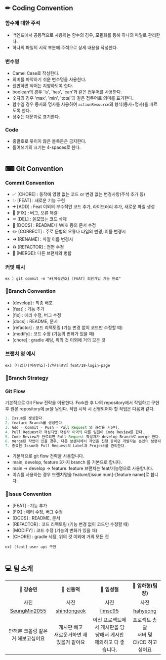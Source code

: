 ## ✏ Coding Convention
### 함수에 대한 주석
- 백엔드에서 공통적으로 사용하는 함수의 경우, 모듈화를 통해 하나의 파일로 관리한다.
- 하나의 파일의 시작 부분에 주석으로 상세 내용을 작성한다.
### 변수명
- Camel Case로 작성한다.
- 의미를 파악하기 쉬운 변수명을 사용한다.
- 웬만하면 약어는 지양하도록 한다.
- boolean의 경우 'is', 'has', 'can'과 같은 접두어를 사용한다.
- 숫자의 경우 'max', 'min', 'total'과 같은 접두어로 의미를 표기한다.
- 함수일 경우 동사와 명사를 사용하여 `actionResource`의 형식(동사+명사)을 따르도록 한다.
- 상수는 대문자로 표기한다.
### Code
- 중괄호로 묶이지 않은 블록문은 금지한다.
- 들여쓰기의 크기는 4-spaces로 한다.
<br><br>

## ⌨ Git Convention
### Commit Convention
- ✅ [CHORE] : 동작에 영향 없는 코드 or 변경 없는 변경사항(주석 추가 등)
- ✨ [FEAT] : 새로운 기능 구현
- ➕ [ADD] : Feat 이외의 부수적인 코드 추가, 라이브러리 추가, 새로운 파일 생성
- 🔨 [FIX] : 버그, 오류 해결
- ⚰️ [DEL] : 쓸모없는 코드 삭제
- 📝 [DOCS] : README나 WIKI 등의 문서 수정
- ✏️ [CORRECT] : 주로 문법의 오류나 타입의 변경, 이름 변경시
- ⏪️ [RENAME] : 파일 이름 변경시
- ♻️ [REFACTOR] : 전면 수정
- 🔀 [MERGE]: 다른 브랜치와 병합

### 커밋 예시

`ex ) git commit -m "#{이슈번호} [FEAT] 회원가입 기능 완료"`

### 🔹Branch Convention

- [develop] : 최종 배포
- [feat] : 기능 추가
- [fix] : 에러 수정, 버그 수정
- [docs] : README, 문서
- [refactor] : 코드 리펙토링 (기능 변경 없이 코드만 수정할 때)
- [modify] : 코드 수정 (기능의 변화가 있을 때)
- [chore] : gradle 세팅, 위의 것 이외에 거의 모든 것

### 브랜치 명 예시

`ex) [타입]/[이슈번호]-[간단한설명]`
`feat/19-login-page`

### 🔹Branch Strategy
### Git Flow

기본적으로 Git Flow 전략을 이용한다. Fork한 후 나의 repository에서 작업하고 구현 후 원본 repository에 pr을 날린다. 작업 시작 시 선행되어야 할 작업은 다음과 같다.

```java
1. Issue를 생성한다.
2. feature Branch를 생성한다.
3. Add - Commit - Push - Pull Request 의 과정을 거친다.
4. Pull Request가 작성되면 작성자 이외의 다른 팀원이 Code Review를 한다.
5. Code Review가 완료되면 Pull Request 작성자가 develop Branch로 merge 한다.
6. merge된 작업이 있을 경우, 다른 브랜치에서 작업을 진행 중이던 개발자는 본인의 브랜치로 merge된 작업을 Pull 받아온다.
7. 종료된 Issue와 Pull Request의 Label과 Project를 관리한다.
```

- 기본적으로 git flow 전략을 사용합니다.
- main, develop, feature 3가지 branch 를 기본으로 합니다.
- main → develop → feature. feature 브랜치는 feat/기능명으로 사용합니다.
- 이슈를 사용하는 경우 브랜치명을 feature/[issue num]-[feature name]로 합니다.

### 🔹Issue Convention
- [FEAT] : 기능 추가
- [FIX] : 에러 수정, 버그 수정
- [DOCS] : README, 문서
- [REFACTOR] : 코드 리펙토링 (기능 변경 없이 코드만 수정할 때)
- [MODIFY] : 코드 수정 (기능의 변화가 있을 때)
- [CHORE] : gradle 세팅, 위의 것 이외에 거의 모든 것

`ex) [feat] user api 구현`
<br><br>

## 💻 팀 소개 
<table>
  <tbody>
    <th align="center">🐢 강승민</th>
    <th align="center">🐔 신동억</th>
    <th align="center">🐷 임성철</th>
    <th align="center">🐰 임하형(팀장)</th>
    <tr>
      <td align="center">사진</td>
      <td align="center">사진</td>
      <td align="center">사진</td>
      <td align="center">사진</td>
    </tr>
    <tr>
      <td align="center"><a href="https://github.com/SeungMin2055">SeungMin2055</td>
      <td align="center"><a href="https://github.com/shindongeok">shindongeok</td>
      <td align="center"><a href="https://github.com/limsc95">limsc95</td>
      <td align="center"><a href="https://github.com/hahyeong">hahyeong</td>
    </tr>
    <tr>
      <td align="center">안해본 크롤링 같은 거 해보고싶어요</td>
      <td align="center">게시판 빼고<br>새로운거하면 재밌을거 같아요</td>
      <td align="center">이전 프로젝트에서 게시판을 담당해서 게시판 제외하고 다 좋습니다. </td>
      <td align="center">프로젝트 총괄<br>서버 및 CI/CD 하고싶어요</td>
    </tr>
  </tbody>
</table>
<br><br>
